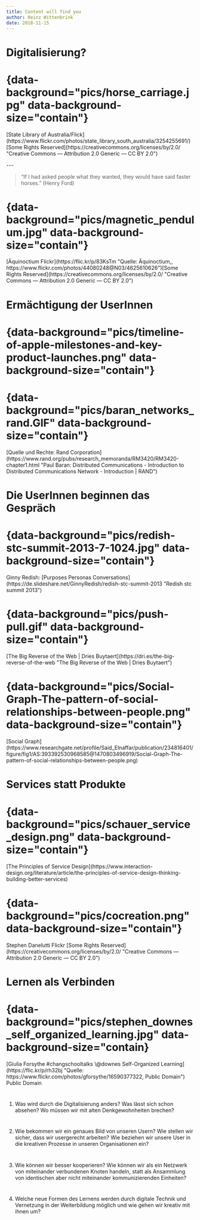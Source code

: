 ```yaml
---
title: Content will find you
author: Heinz Wittenbrink
date: 2018-11-15
---
```


# Digitalisierung?


# {data-background="pics/horse_carriage.jpg" data-background-size="contain"}

<p class="rights">[State Library of Australia/Flick](https://www.flickr.com/photos/state_library_south_australia/3254255691/) [Some Rights Reserved](https://creativecommons.org/licenses/by/2.0/ "Creative Commons — Attribution 2.0 Generic — CC BY 2.0")</p>
---

> “If I had asked people what they wanted, they would have said faster horses.” (Henry Ford)


# {data-background="pics/magnetic_pendulum.jpg" data-background-size="contain"}

<p class="rights"> [Äquinoctium Flickr](https://flic.kr/p/83KsTm "Quelle: Äquinoctium,,  https://www.flickr.com/photos/44080248@N03/4625610626")[Some Rights Reserved](https://creativecommons.org/licenses/by/2.0/ "Creative Commons — Attribution 2.0 Generic — CC BY 2.0")</p>

# Ermächtigung der UserInnen

# {data-background="pics/timeline-of-apple-milestones-and-key-product-launches.png" data-background-size="contain"}

<p class="rights"></p>


# {data-background="pics/baran_networks_rand.GIF" data-background-size="contain"}

<p class="rights">[Quelle und Rechte: Rand Corporation](https://www.rand.org/pubs/research_memoranda/RM3420/RM3420-chapter1.html "Paul Baran: Distributed Communications - Introduction to Distributed Communications Network - Introduction | RAND")</p>


# Die UserInnen beginnen das Gespräch

# {data-background="pics/redish-stc-summit-2013-7-1024.jpg" data-background-size="contain"}

<p class="rights">Ginny Redish: [Purposes Personas Conversations](https://de.slideshare.net/GinnyRedish/redish-stc-summit-2013 "Redish stc summit 2013")</p>


# {data-background="pics/push-pull.gif" data-background-size="contain"}

<p class="rights">[The Big Reverse of the Web | Dries Buytaert](https://dri.es/the-big-reverse-of-the-web "The Big Reverse of the Web | Dries Buytaert")</p>


# {data-background="pics/Social-Graph-The-pattern-of-social-relationships-between-people.png" data-background-size="contain"}

<p class="rights">[Social Graph](https://www.researchgate.net/profile/Said_Elnaffar/publication/234816401/figure/fig1/AS:393392530968585@1470803496919/Social-Graph-The-pattern-of-social-relationships-between-people.png)</p>


# Services statt Produkte

# {data-background="pics/schauer_service_design.png" data-background-size="contain"}

<p class="rights">[The Principles of Service Design](https://www.interaction-design.org/literature/article/the-principles-of-service-design-thinking-building-better-services)</p>

# {data-background="pics/cocreation.png" data-background-size="contain"}

<p class="rights">Stephen Danelutti Flickr [Some Rights Reserved](https://creativecommons.org/licenses/by/2.0/ "Creative Commons — Attribution 2.0 Generic — CC BY 2.0")</p>


# Lernen als Verbinden

# {data-background="pics/stephen_downes_self_organized_learning.jpg" data-background-size="contain}

<p class="rights">[Giulia Forsythe
#changschooltalks \@downes Self-Organized Learning](https://flic.kr/p/rh32bj "Quelle: https://www.flickr.com/photos/gforsythe/16590377322, Public Domain") Public Domain</p>


#

1. Was wird durch die Digitalisierung anders? Was lässt sich schon absehen? Wo müssen wir mit alten Denkgewohnheiten brechen?

#

2. Wie bekommen wir ein genaues Bild von unseren Usern? Wie stellen wir sicher, dass wir usergerecht arbeiten? Wie beziehen wir unsere User in die kreativen Prozesse in unseren Organisationen ein?

#

3. Wie können wir besser kooperieren? Wie können wir als ein Netzwerk von miteinander verbundenen Knoten handeln, statt als Ansammlung von identischen aber nicht miteinander kommunizierenden Einheiten?

#

4. Welche neue Formen des Lernens werden durch digitale Technik und Vernetzung in der Weiterbildung möglich und wie gehen wir kreativ mit ihnen um?
